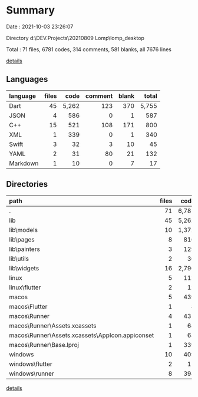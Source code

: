 # Summary

Date : 2021-10-03 23:26:07

Directory d:\DEV\.Projects\20210809 Lomp\lomp_desktop

Total : 71 files,  6781 codes, 314 comments, 581 blanks, all 7676 lines

[details](details.md)

## Languages
| language | files | code | comment | blank | total |
| :--- | ---: | ---: | ---: | ---: | ---: |
| Dart | 45 | 5,262 | 123 | 370 | 5,755 |
| JSON | 4 | 586 | 0 | 1 | 587 |
| C++ | 15 | 521 | 108 | 171 | 800 |
| XML | 1 | 339 | 0 | 1 | 340 |
| Swift | 3 | 32 | 3 | 10 | 45 |
| YAML | 2 | 31 | 80 | 21 | 132 |
| Markdown | 1 | 10 | 0 | 7 | 17 |

## Directories
| path | files | code | comment | blank | total |
| :--- | ---: | ---: | ---: | ---: | ---: |
| . | 71 | 6,781 | 314 | 581 | 7,676 |
| lib | 45 | 5,262 | 123 | 370 | 5,755 |
| lib\models | 10 | 1,372 | 59 | 114 | 1,545 |
| lib\pages | 8 | 816 | 53 | 61 | 930 |
| lib\painters | 3 | 129 | 0 | 22 | 151 |
| lib\utils | 2 | 36 | 0 | 7 | 43 |
| lib\widgets | 16 | 2,796 | 11 | 150 | 2,957 |
| linux | 5 | 112 | 28 | 39 | 179 |
| linux\flutter | 2 | 12 | 9 | 11 | 32 |
| macos | 5 | 439 | 3 | 12 | 454 |
| macos\Flutter | 1 | 8 | 3 | 4 | 15 |
| macos\Runner | 4 | 431 | 0 | 8 | 439 |
| macos\Runner\Assets.xcassets | 1 | 68 | 0 | 1 | 69 |
| macos\Runner\Assets.xcassets\AppIcon.appiconset | 1 | 68 | 0 | 1 | 69 |
| macos\Runner\Base.lproj | 1 | 339 | 0 | 1 | 340 |
| windows | 10 | 409 | 80 | 132 | 621 |
| windows\flutter | 2 | 11 | 9 | 11 | 31 |
| windows\runner | 8 | 398 | 71 | 121 | 590 |

[details](details.md)
